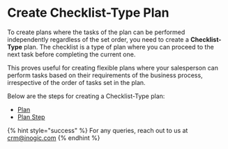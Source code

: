 # Create Checklist-Type Plan

To create plans where the tasks of the plan can be performed independently regardless of the set order, you need to create a **Checklist-Type** plan. The checklist is a type of plan where you can proceed to the next task before completing the current one.

This proves useful for creating flexible plans where your salesperson can perform tasks based on their requirements of the business process, irrespective of the order of tasks set in the plan.

Below are the steps for creating a Checklist-Type plan:

* [Plan](https://docs.inogic.com/business-process-checklist/configuration/configuration-for-plans/configuration-for-checklist/plan)
* [Plan Step](https://docs.inogic.com/business-process-checklist/configuration/configuration-for-plans/configuration-for-checklist/plan-step)

{% hint style="success" %}
For any queries, reach out to us at [crm@inogic.com](mailto:crm@inogic.com)
{% endhint %}
